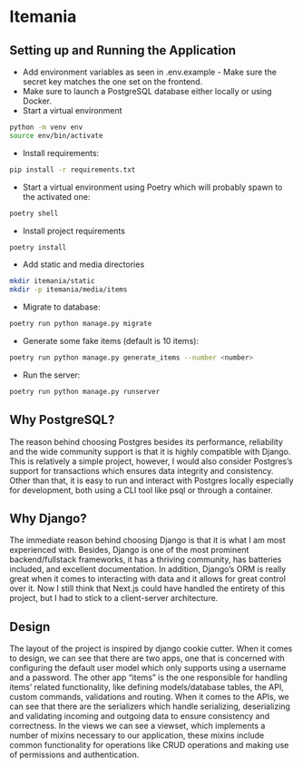 # Itemania

## Setting up and Running the Application

- Add environment variables as seen in .env.example
        - Make sure the secret key matches the one set on the frontend.
- Make sure to launch a PostgreSQL database either locally or using Docker.
- Start a virtual environment

```bash
python -m venv env
source env/bin/activate
```

- Install requirements:

```bash
pip install -r requirements.txt
```

- Start a virtual environment using Poetry which will probably spawn to the activated one:

```bash
poetry shell
```

- Install project requirements

```bash
poetry install
```

- Add static and media directories

```bash
mkdir itemania/static
mkdir -p itemania/media/items
```

- Migrate to database:

```bash
poetry run python manage.py migrate
```

- Generate some fake items (default is 10 items):

```bash
poetry run python manage.py generate_items --number <number>
```

- Run the server:

```bash
poetry run python manage.py runserver
```

## Why PostgreSQL?

The reason behind choosing Postgres besides its performance, reliability and the wide community support is that it is highly compatible with Django. This is relatively a simple project, however, I would also consider Postgres’s support for transactions which ensures data integrity and consistency. Other than that, it is easy to run and interact with Postgres locally especially for development, both using a CLI tool like psql or through a container.

## Why Django?

The immediate reason behind choosing Django is that it is what I am most experienced with. Besides, Django is one of the most prominent backend/fullstack frameworks, it has a thriving community, has batteries included, and excellent documentation. In addition, Django’s ORM is really great when it comes to interacting with data and it allows for great control over it. Now I still think that Next.js could have handled the entirety of this project, but I had to stick to a client-server architecture.

## Design

The layout of the project is inspired by django cookie cutter. When it comes to design, we can see that there are two apps, one that is concerned with configuring the default user model which only supports using a username and a password. The other app “items” is the one responsible for handling items’ related functionality, like defining models/database tables, the API, custom commands, validations and routing. When it comes to the APIs, we can see that there are the serializers which handle serializing, deserializing and validating incoming and outgoing data to ensure consistency and correctness. In the views we can see a viewset, which implements a number of mixins necessary to our application, these mixins include common functionality for operations like CRUD operations and making use of permissions and authentication.
